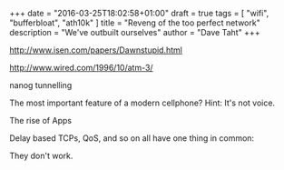 +++
date = "2016-03-25T18:02:58+01:00"
draft = true
tags = [ "wifi", "bufferbloat", "ath10k" ]
title = "Reveng of the too perfect network"
description = "We've outbuilt ourselves"
author = "Dave Taht"
+++

http://www.isen.com/papers/Dawnstupid.html

http://www.wired.com/1996/10/atm-3/

nanog tunnelling

The most important feature of a modern cellphone? Hint: It's not voice.

The rise of Apps

Delay based TCPs, QoS, and so on all have one thing in common:

They don't work.


